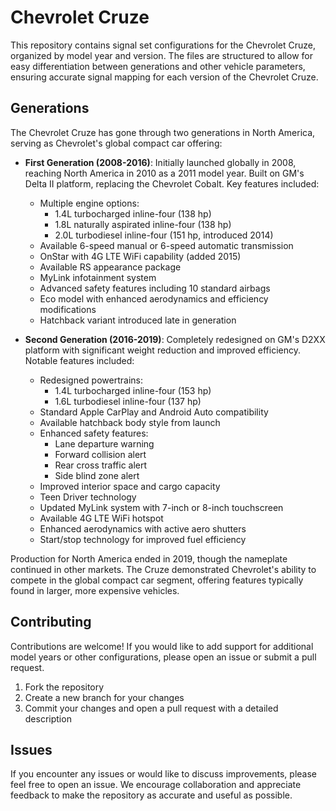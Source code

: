 # Chevrolet Cruze

This repository contains signal set configurations for the Chevrolet Cruze, organized by model year and version. The files are structured to allow for easy differentiation between generations and other vehicle parameters, ensuring accurate signal mapping for each version of the Chevrolet Cruze.

## Generations

The Chevrolet Cruze has gone through two generations in North America, serving as Chevrolet's global compact car offering:

- **First Generation (2008-2016)**: Initially launched globally in 2008, reaching North America in 2010 as a 2011 model year. Built on GM's Delta II platform, replacing the Chevrolet Cobalt. Key features included:
  - Multiple engine options:
    - 1.4L turbocharged inline-four (138 hp)
    - 1.8L naturally aspirated inline-four (138 hp)
    - 2.0L turbodiesel inline-four (151 hp, introduced 2014)
  - Available 6-speed manual or 6-speed automatic transmission
  - OnStar with 4G LTE WiFi capability (added 2015)
  - Available RS appearance package
  - MyLink infotainment system
  - Advanced safety features including 10 standard airbags
  - Eco model with enhanced aerodynamics and efficiency modifications
  - Hatchback variant introduced late in generation

- **Second Generation (2016-2019)**: Completely redesigned on GM's D2XX platform with significant weight reduction and improved efficiency. Notable features included:
  - Redesigned powertrains:
    - 1.4L turbocharged inline-four (153 hp)
    - 1.6L turbodiesel inline-four (137 hp)
  - Standard Apple CarPlay and Android Auto compatibility
  - Available hatchback body style from launch
  - Enhanced safety features:
    - Lane departure warning
    - Forward collision alert
    - Rear cross traffic alert
    - Side blind zone alert
  - Improved interior space and cargo capacity
  - Teen Driver technology
  - Updated MyLink system with 7-inch or 8-inch touchscreen
  - Available 4G LTE WiFi hotspot
  - Enhanced aerodynamics with active aero shutters
  - Start/stop technology for improved fuel efficiency

Production for North America ended in 2019, though the nameplate continued in other markets. The Cruze demonstrated Chevrolet's ability to compete in the global compact car segment, offering features typically found in larger, more expensive vehicles.

## Contributing

Contributions are welcome! If you would like to add support for additional model years or other configurations, please open an issue or submit a pull request.

1. Fork the repository
2. Create a new branch for your changes
3. Commit your changes and open a pull request with a detailed description

## Issues

If you encounter any issues or would like to discuss improvements, please feel free to open an issue. We encourage collaboration and appreciate feedback to make the repository as accurate and useful as possible.

